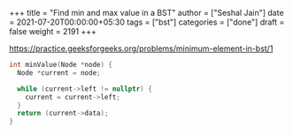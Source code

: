 +++
title = "Find min and max value in a BST"
author = ["Seshal Jain"]
date = 2021-07-20T00:00:00+05:30
tags = ["bst"]
categories = ["done"]
draft = false
weight = 2191
+++

<https://practice.geeksforgeeks.org/problems/minimum-element-in-bst/1>

```cpp
int minValue(Node *node) {
  Node *current = node;

  while (current->left != nullptr) {
    current = current->left;
  }
  return (current->data);
}
```
